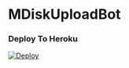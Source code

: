 # MDiskUploadBot

### Deploy To Heroku
[![Deploy](https://www.herokucdn.com/deploy/button.svg)](https://heroku.com/deploy?template=https://github.com/AswanthVK/New-MDiskUploadBot)
